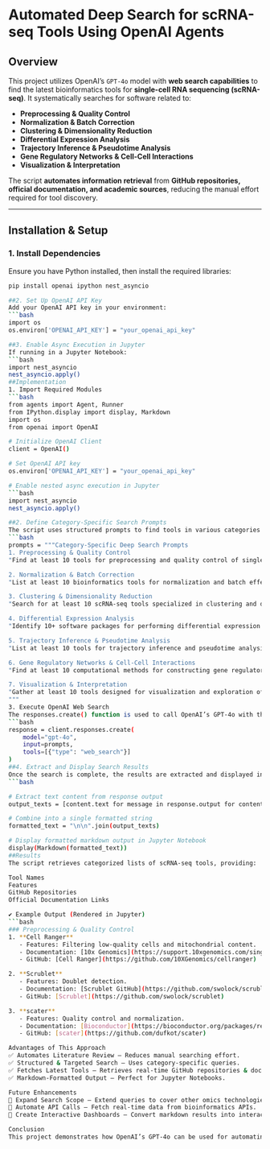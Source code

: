 # **Automated Deep Search for scRNA-seq Tools Using OpenAI Agents**

## **Overview**
This project utilizes OpenAI’s `GPT-4o` model with **web search capabilities** to find the latest bioinformatics tools for **single-cell RNA sequencing (scRNA-seq)**. It systematically searches for software related to:
- **Preprocessing & Quality Control**
- **Normalization & Batch Correction**
- **Clustering & Dimensionality Reduction**
- **Differential Expression Analysis**
- **Trajectory Inference & Pseudotime Analysis**
- **Gene Regulatory Networks & Cell-Cell Interactions**
- **Visualization & Interpretation**

The script **automates information retrieval** from **GitHub repositories, official documentation, and academic sources**, reducing the manual effort required for tool discovery.

---

## **Installation & Setup**
### **1. Install Dependencies**
Ensure you have Python installed, then install the required libraries:
```bash
pip install openai ipython nest_asyncio

##2. Set Up OpenAI API Key
Add your OpenAI API key in your environment:
```bash
import os
os.environ['OPENAI_API_KEY'] = "your_openai_api_key"

##3. Enable Async Execution in Jupyter
If running in a Jupyter Notebook:
```bash
import nest_asyncio
nest_asyncio.apply()
##Implementation
1. Import Required Modules
```bash
from agents import Agent, Runner
from IPython.display import display, Markdown
import os
from openai import OpenAI

# Initialize OpenAI Client
client = OpenAI()

# Set OpenAI API key
os.environ['OPENAI_API_KEY'] = "your_openai_api_key"

# Enable nested async execution in Jupyter
```bash
import nest_asyncio
nest_asyncio.apply()

##2. Define Category-Specific Search Prompts
The script uses structured prompts to find tools in various categories of scRNA-seq analysis:
```bash
prompts = """Category-Specific Deep Search Prompts
1. Preprocessing & Quality Control
"Find at least 10 tools for preprocessing and quality control of single-cell RNA-seq (scRNA-seq) data. Include tools for filtering low-quality cells, doublet detection, mitochondrial read filtering, and dataset quality assessment. Provide links to GitHub or official documentation."

2. Normalization & Batch Correction
"List at least 10 bioinformatics tools for normalization and batch effect correction in single-cell RNA sequencing (scRNA-seq) data. Include methods like SCTransform, Harmony, and MNN. Provide links to documentation and GitHub repositories."

3. Clustering & Dimensionality Reduction
"Search for at least 10 scRNA-seq tools specialized in clustering and dimensionality reduction. Include methods using PCA, t-SNE, UMAP, and graph-based clustering approaches. Provide official sources and GitHub repositories."

4. Differential Expression Analysis
"Identify 10+ software packages for performing differential expression analysis in single-cell RNA sequencing (scRNA-seq). Compare statistical models used in each tool. Include links to their GitHub repositories or official documentation."

5. Trajectory Inference & Pseudotime Analysis
"List at least 10 tools for trajectory inference and pseudotime analysis in single-cell RNA sequencing (scRNA-seq) datasets. Include methods such as Monocle, Slingshot, and SCORPIUS. Provide links to each tool’s documentation and GitHub."

6. Gene Regulatory Networks & Cell-Cell Interactions
"Find at least 10 computational methods for constructing gene regulatory networks and inferring cell-cell communication from single-cell RNA sequencing (scRNA-seq) data. Include approaches like SCENIC, CellChat, and NicheNet. Provide documentation links."

7. Visualization & Interpretation
"Gather at least 10 tools designed for visualization and exploration of single-cell RNA sequencing (scRNA-seq) datasets. Include interactive visualization software for gene expression, clustering, and trajectory analysis. Provide GitHub or official tool documentation."
"""
3. Execute OpenAI Web Search
The responses.create() function is used to call OpenAI’s GPT-4o with the web search tool enabled:
```bash
response = client.responses.create(
    model="gpt-4o",
    input=prompts,
    tools=[{"type": "web_search"}]
)
##4. Extract and Display Search Results
Once the search is complete, the results are extracted and displayed in a structured markdown format:
```bash

# Extract text content from response output
output_texts = [content.text for message in response.output for content in message.content]

# Combine into a single formatted string
formatted_text = "\n\n".join(output_texts)

# Display formatted markdown output in Jupyter Notebook
display(Markdown(formatted_text))
##Results
The script retrieves categorized lists of scRNA-seq tools, providing:

Tool Names
Features
GitHub Repositories
Official Documentation Links

✔️ Example Output (Rendered in Jupyter)
```bash
### Preprocessing & Quality Control
1. **Cell Ranger**  
   - Features: Filtering low-quality cells and mitochondrial content.  
   - Documentation: [10x Genomics](https://support.10xgenomics.com/single-cell-gene-expression/software/pipelines/latest/what-is-cell-ranger)  
   - GitHub: [Cell Ranger](https://github.com/10XGenomics/cellranger)  

2. **Scrublet**  
   - Features: Doublet detection.  
   - Documentation: [Scrublet GitHub](https://github.com/swolock/scrublet)  
   - GitHub: [Scrublet](https://github.com/swolock/scrublet)  

3. **scater**  
   - Features: Quality control and normalization.  
   - Documentation: [Bioconductor](https://bioconductor.org/packages/release/bioc/html/scater.html)  
   - GitHub: [scater](https://github.com/dufkot/scater)  

Advantages of This Approach
✅ Automates Literature Review – Reduces manual searching effort.
✅ Structured & Targeted Search – Uses category-specific queries.
✅ Fetches Latest Tools – Retrieves real-time GitHub repositories & documentation.
✅ Markdown-Formatted Output – Perfect for Jupyter Notebooks.

Future Enhancements
🔹 Expand Search Scope – Extend queries to cover other omics technologies.
🔹 Automate API Calls – Fetch real-time data from bioinformatics APIs.
🔹 Create Interactive Dashboards – Convert markdown results into interactive tables.

Conclusion
This project demonstrates how OpenAI’s GPT-4o can be used for automating tool discovery in bioinformatics. By leveraging structured prompts and OpenAI’s web search, researchers can quickly identify and access the latest scRNA-seq analysis tools, reducing the time spent on manual literature reviews.
